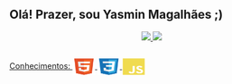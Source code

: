 ## Olá! Prazer, sou Yasmin Magalhães ;)
<div align="center">
  <a href="https://github.com/yasminmagalhaes">
  <img width="50%" src="https://github-readme-stats.vercel.app/api?username=yasminmagalhaes&show_icons=true&theme=dracula&include_all_commits=true&count_private=false"/>
  <img width="50%" src="https://github-readme-stats.vercel.app/api/top-langs/?username=yasminmagalhaes&layout=compact&langs_count=7&theme=dracula"/>
</div>

  ##

<div style="display: inline_block"> Conhecimentos:
  <img align="center" alt="Rafa-HTML" height="30" width="40" src="https://raw.githubusercontent.com/devicons/devicon/master/icons/html5/html5-original.svg">
  <img align="center" alt="Rafa-CSS" height="30" width="40" src="https://raw.githubusercontent.com/devicons/devicon/master/icons/css3/css3-original.svg">
  <img align="center" alt="Rafa-Js" height="30" width="40" src="https://raw.githubusercontent.com/devicons/devicon/master/icons/javascript/javascript-plain.svg">
<div>

<!---
yasminmagalhaes/yasminmagalhaes is a ✨ special ✨ repository because its `README.md` (this file) appears on your GitHub profile.
You can click the Preview link to take a look at your changes.
--->
